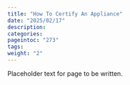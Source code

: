 ```yaml
---
title: "How To Certify An Appliance"
date: "2025/02/17"
description:
categories:
pageintoc: "273"
tags:
weight: "2"
---
```


<a id="how-to-certify-an-appliance"></a>

<!--# How to Certify an Appliance -->

Placeholder text for page to be written.
